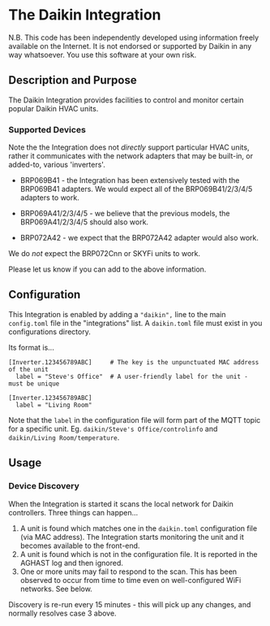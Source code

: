 # The Daikin Integration

N.B. This code has been independently developed using information freely available on the Internet.  It is not endorsed or supported by Daikin in any way whatsoever.  You use this software at your own risk.

## Description and Purpose
The Daikin Integration provides facilities to control and monitor certain popular Daikin HVAC units.

### Supported Devices
Note the the Integration does not *directly* support particular HVAC units, rather it communicates with the network adapters that may be built-in, or added-to, various 'inverters'.

* BRP069B41 - the Integration has been extensively tested with the BRP069B41 adapters.
We would expect all of the BRP069B41/2/3/4/5 adapters to work.

* BRP069A41/2/3/4/5 - we believe that the previous models, the BRP069A41/2/3/4/5 should also work.

* BRP072A42 - we expect that the BRP072A42 adapter would also work.

We do _not_ expect the BRP072Cnn or SKYFi units to work.

Please let us know if you can add to the above information.

## Configuration
This Integration is enabled by adding a `"daikin",` line to the main `config.toml` file in the "integrations" list. 
A `daikin.toml` file must exist in you configurations directory.

Its format is...
```
[Inverter.123456789ABC]     # The key is the unpunctuated MAC address of the unit
  label = "Steve's Office"  # A user-friendly label for the unit - must be unique

[Inverter.123456789ABC]   
  label = "Living Room"     
```
Note that the `label` in the configuration file will form part of the MQTT topic for a specific unit.
Eg. `daikin/Steve's Office/controlinfo` and `daikin/Living Room/temperature`.

## Usage
### Device Discovery
When the Integration is started it scans the local network for Daikin controllers.
Three things can happen...

1. A unit is found which matches one in the `daikin.toml` configuration file (via MAC address). The Integration starts monitoring the unit and it becomes available to the front-end.
2. A unit is found which is not in the configuration file.  It is reported in the AGHAST log and then ignored.
3. One or more units may fail to respond to the scan.  This has been observed to occur from time to time even on well-configured WiFi networks. See below.

Discovery is re-run every 15 minutes - this will pick up any changes, and normally resolves case 3 above.